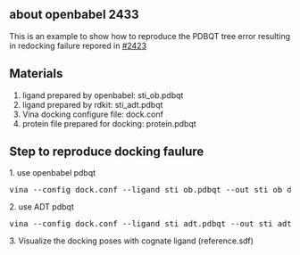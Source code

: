 <h2>about openbabel 2433</h2>
<p>This is an example to show how to reproduce the PDBQT tree error resulting in redocking failure repored in <a href="https://github.com/openbabel/openbabel/issues/2433">#2423</a></p>
<h2>Materials</h2>
<ol>
   <li>ligand prepared by openbabel: sti_ob.pdbqt</li>
   <li>ligand prepared by rdkit: sti_adt.pdbqt</li>
   <li>Vina docking configure file: dock.conf</li>
   <li>protein file prepared for docking: protein.pdbqt</li>
</ol>
<h2>Step to reproduce docking faulure</h2>
<p>1. use openbabel pdbqt</p>
<pre>
vina --config dock.conf --ligand sti_ob.pdbqt --out sti_ob_docked.pdbqt 
</pre>
<p>2. use ADT pdbqt</p>
<pre>
vina --config dock.conf --ligand sti_adt.pdbqt --out sti_adt_docked.pdbqt 
</pre>
<p>3. Visualize the docking poses with cognate ligand (reference.sdf) </p>

